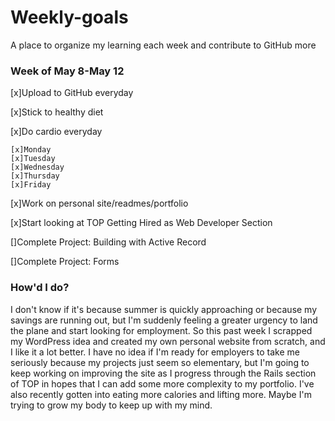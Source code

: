 # Weekly-goals
A place to organize my learning each week and contribute to GitHub more

### Week of May 8-May 12

[x]Upload to GitHub everyday

[x]Stick to healthy diet

[x]Do cardio everyday

    [x]Monday
    [x]Tuesday
    [x]Wednesday
    [x]Thursday
    [x]Friday

[x]Work on personal site/readmes/portfolio

[x]Start looking at TOP Getting Hired as Web Developer Section

[]Complete Project: Building with Active Record

[]Complete Project: Forms

### How'd I do?
I don't know if it's because summer is quickly approaching or because my savings are running out, but I'm suddenly feeling a greater urgency to land the plane and start looking for employment. So this past week I scrapped my WordPress idea and created my own personal website from scratch, and I like it a lot better. I have no idea if I'm ready for employers to take me seriously because my projects just seem so elementary, but I'm going to keep working on improving the site as I progress through the Rails section of TOP in hopes that I can add some more complexity to my portfolio. I've also recently gotten into eating more calories and lifting more. Maybe I'm trying to grow my body to keep up with my mind.